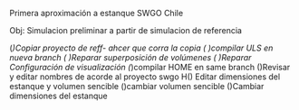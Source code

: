 Primera aproximación a estanque SWGO Chile

Obj: Simulacion preliminar a partir de simulacion de referencia

(*)Copiar proyecto de reff- ahcer que corra la copia
	( )compilar ULS en nueva branch
		( )Reparar superposición de volúmenes
		( )Reparar Configuración de visualización
	(*)compilar HOME en same branch
()Revisar y editar nombres de acorde al proyecto swgo
	H() Editar dimensiones del estanque y volumen sencible
		()cambiar volumen sencible
		()Cambiar dimensiones del estanque
